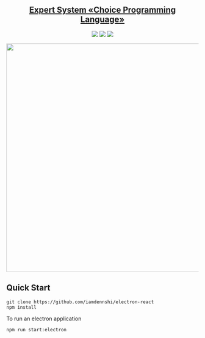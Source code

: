 <section align="center">
<h1><a href="https://electron-react-nine.vercel.app/">Expert System «Choice Programming Language»</a></h1>
<p><a href="https://www.electronjs.org/"><img src="https://img.shields.io/badge/Electron-php.svg?style=flat-square&logo=electron&logoColor=47848F&color=333&longCache=true"/><a href="https://tailwindcss.com/"></a> <a href="https://react.dev/"><img src="https://img.shields.io/badge/React-php.svg?style=flat-square&logo=react&logoColor=61DAFB&color=333&longCache=true"/><a href="https://tailwindcss.com/"></a> <a href="https://mui.com/"><img src="https://img.shields.io/badge/Material%20UI-php.svg?style=flat-square&logo=mui&logoColor=06B6D4&color=333&longCache=true"/></a></p>
<img style="width:600px;" src="https://github.com/iamdennshi/electron-react/assets/89966869/ef576b14-1fe6-4b41-b691-a1e7b94db29c">
</section>

## Quick Start


```
git clone https://github.com/iamdennshi/electron-react
npm install
```

To run an electron application

```
npm run start:electron
```
